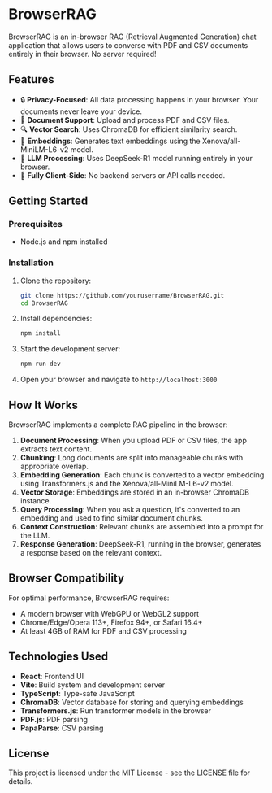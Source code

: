 # BrowserRAG

BrowserRAG is an in-browser RAG (Retrieval Augmented Generation) chat application that allows users to converse with PDF and CSV documents entirely in their browser. No server required!

## Features

- 🔒 **Privacy-Focused**: All data processing happens in your browser. Your documents never leave your device.
- 📄 **Document Support**: Upload and process PDF and CSV files.
- 🔍 **Vector Search**: Uses ChromaDB for efficient similarity search.
- 🧠 **Embeddings**: Generates text embeddings using the Xenova/all-MiniLM-L6-v2 model.
- 💬 **LLM Processing**: Uses DeepSeek-R1 model running entirely in your browser.
- 🚀 **Fully Client-Side**: No backend servers or API calls needed.

## Getting Started

### Prerequisites

- Node.js and npm installed

### Installation

1. Clone the repository:
   ```bash
   git clone https://github.com/yourusername/BrowserRAG.git
   cd BrowserRAG
   ```

2. Install dependencies:
   ```bash
   npm install
   ```

3. Start the development server:
   ```bash
   npm run dev
   ```

4. Open your browser and navigate to `http://localhost:3000`

## How It Works

BrowserRAG implements a complete RAG pipeline in the browser:

1. **Document Processing**: When you upload PDF or CSV files, the app extracts text content.
2. **Chunking**: Long documents are split into manageable chunks with appropriate overlap.
3. **Embedding Generation**: Each chunk is converted to a vector embedding using Transformers.js and the Xenova/all-MiniLM-L6-v2 model.
4. **Vector Storage**: Embeddings are stored in an in-browser ChromaDB instance.
5. **Query Processing**: When you ask a question, it's converted to an embedding and used to find similar document chunks.
6. **Context Construction**: Relevant chunks are assembled into a prompt for the LLM.
7. **Response Generation**: DeepSeek-R1, running in the browser, generates a response based on the relevant context.

## Browser Compatibility

For optimal performance, BrowserRAG requires:

- A modern browser with WebGPU or WebGL2 support
- Chrome/Edge/Opera 113+, Firefox 94+, or Safari 16.4+
- At least 4GB of RAM for PDF and CSV processing

## Technologies Used

- **React**: Frontend UI
- **Vite**: Build system and development server
- **TypeScript**: Type-safe JavaScript
- **ChromaDB**: Vector database for storing and querying embeddings
- **Transformers.js**: Run transformer models in the browser
- **PDF.js**: PDF parsing
- **PapaParse**: CSV parsing

## License

This project is licensed under the MIT License - see the LICENSE file for details. 
